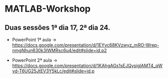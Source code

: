 # MATLAB-Workshop

## Duas sessões 1ª dia 17, 2ª dia 24.

* PowerPoint 1ª aula -> https://docs.google.com/presentation/d/1EYvc68KVzwyz_mRO-Wrep-nmgNhun630k3IWMRsc6u4/edit#slide=id.p2

* PowerPoint 2ª aula -> https://docs.google.com/presentation/d/1KAhgAGs1sEJQysiglAMT4_qWvd-T6UG25JtEV3Y5kLc/edit#slide=id.p
